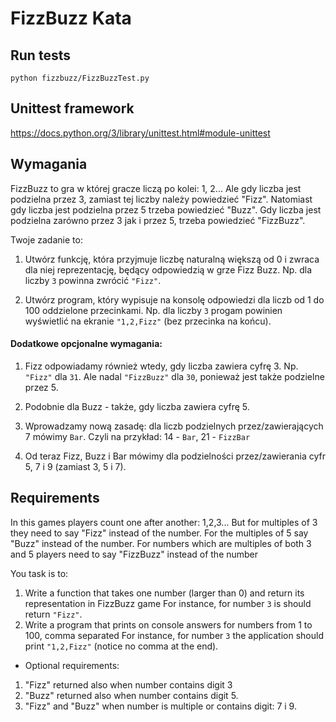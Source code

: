 FizzBuzz Kata
==================

## Run tests

`python fizzbuzz/FizzBuzzTest.py`

## Unittest framework

https://docs.python.org/3/library/unittest.html#module-unittest


## Wymagania

FizzBuzz to gra w której gracze liczą po kolei: 1, 2... Ale gdy liczba jest podzielna przez 3, zamiast tej liczby należy powiedzieć "Fizz". Natomiast gdy liczba jest podzielna przez 5 trzeba powiedzieć "Buzz". Gdy liczba jest podzielna zarówno przez 3 jak i przez 5, trzeba powiedzieć "FizzBuzz".

Twoje zadanie to:

1. Utwórz funkcję, która przyjmuje liczbę naturalną większą od 0 i zwraca dla niej reprezentację, będący odpowiedzią w grze Fizz Buzz.
   Np. dla liczby `3` powinna zwrócić `"Fizz"`.

2. Utwórz program, który wypisuje na konsolę odpowiedzi dla liczb od 1 do 100 oddzielone przecinkami.
   Np. dla liczby `3` progam powinien wyświetlić na ekranie `"1,2,Fizz"` (bez przecinka na końcu).


#### Dodatkowe opcjonalne wymagania:

1. Fizz odpowiadamy również wtedy, gdy liczba zawiera cyfrę 3. Np. `"Fizz"` dla `31`. Ale nadal `"FizzBuzz"` dla `30`,
   ponieważ jest także podzielne przez 5.
    
2. Podobnie dla Buzz - także, gdy liczba zawiera cyfrę 5.

3. Wprowadzamy nową zasadę: dla liczb podzielnych przez/zawierających 7 mówimy `Bar`. 
   Czyli na przykład: 14 - `Bar`, 21 - `FizzBar` 

4. Od teraz Fizz, Buzz i Bar mówimy dla podzielności przez/zawierania cyfr 5, 7 i 9 (zamiast 3, 5 i 7).



## Requirements

In this games players count one after another: 1,2,3... But for multiples of 3 they need to say "Fizz" instead of the number. For the multiples of 5 say "Buzz" instead of the number. For numbers which are multiples of both 3 and 5 players need to say "FizzBuzz" instead of the number

You task is to:

1. Write a function that takes one number (larger than 0) and return its representation in FizzBuzz game
   For instance, for number `3` is should return `"Fizz"`.
2. Write a program that prints on console answers for numbers from 1 to 100, comma separated
   For instance, for number `3` the application should print `"1,2,Fizz"` (notice no comma at the end).


* Optional requirements:

1. "Fizz" returned also when number contains digit 3
2. "Buzz" returned also when number contains digit 5.
3. "Fizz" and "Buzz" when number is multiple or contains digit: 7 i 9.
